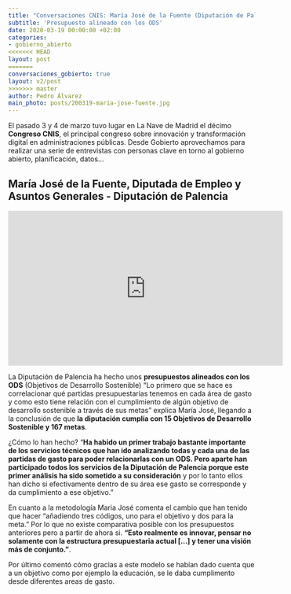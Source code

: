 ```yaml
---
title: "Conversaciones CNIS: María José de la Fuente (Diputación de Palencia)"
subtitle: 'Presupuesto alineado con los ODS'
date: 2020-03-19 00:00:00 +02:00
categories:
- gobierno_abierto
<<<<<<< HEAD
layout: post
=======
conversaciones_gobierto: true
layout: v2/post
>>>>>>> master
author: Pedro Álvarez
main_photo: posts/200319-maria-jose-fuente.jpg
---
```


El pasado 3 y 4 de marzo tuvo lugar en La Nave de Madrid el décimo **Congreso CNIS**, el principal congreso sobre innovación y transformación digital en administraciones públicas. Desde Gobierto aprovechamos para realizar una serie de entrevistas con personas clave en torno al gobierno abierto, planificación, datos...

## María José de la Fuente, Diputada de Empleo y Asuntos Generales - Diputación de Palencia

<div class="video_wrapper bigger">
  <iframe width="560" height="315" src="https://www.youtube.com/embed/cKzycj4y2w0" frameborder="0" allow="accelerometer; autoplay; encrypted-media; gyroscope; picture-in-picture" allowfullscreen></iframe>
</div>

La Diputación de Palencia ha hecho unos **presupuestos alineados con los ODS** (Objetivos de Desarrollo Sostenible) “Lo primero que se hace es correlacionar qué partidas presupuestarias tenemos en cada área de gasto y como esto tiene relación con el cumplimiento de algún objetivo de desarrollo sostenible a través de sus metas” explica María José, llegando a la conclusión de que **la diputación cumplía con 15 Objetivos de Desarrollo Sostenible y 167 metas**. 

¿Cómo lo han hecho? “**Ha habido un primer trabajo bastante importante de los servicios técnicos que han ido analizando todas y cada una de las partidas de gasto para poder relacionarlas con un ODS. Pero aparte han participado todos los servicios de la Diputación de Palencia porque este primer análisis ha sido sometido a su consideración** y por lo tanto ellos han dicho si efectivamente dentro de su área ese gasto se corresponde y da cumplimiento a ese objetivo.”

En cuanto a la metodología Maria José comenta el cambio que han tenido que hacer “añadiendo tres códigos, uno para el objetivo y dos para la meta.” Por lo que no existe comparativa posible con los presupuestos anteriores pero a partir de ahora si. **“Esto realmente es innovar, pensar no solamente con la estructura presupuestaria actual [...] y tener una visión más de conjunto.”**. 

Por último comentó cómo gracias a este modelo se habían dado cuenta que a un objetivo como por ejemplo la educación, se le daba cumplimento desde diferentes areas de gasto. 


